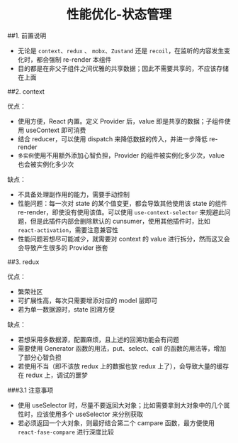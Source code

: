 <center><h1>性能优化-状态管理</h1></center>

##1. 前置说明

- 无论是 `context`、`redux` 、 `mobx`、`Zustand` 还是 `recoil`，在监听的内容发生变化时，都会强制 re-render 本组件
- 目的都是在非父子组件之间优雅的共享数据；因此不需要共享的，不应该存储在上面

##2. context

优点：

- 使用方便，React 内置。定义 Provider 后，value 即是共享的数据；子组件使用 useContext 即可消费
- 结合 reducer，可以使用 dispatch 来降低数据的传入，并进一步降低 re-render
- `多实例`使用不用额外添加心智负担，Provider 的组件被实例化多少次，value 也会被实例化多少次

缺点：

- 不具备处理副作用的能力，需要手动控制
- 性能问题：每一次对 state 的某个值变更，都会导致其他使用该 state 的组件 re-render，即使没有使用该值。可以使用 `use-context-selector` 来规避此问题，但是此插件内部会删除默认的 cunsumer，使用其他插件时，比如 `react-activation`，需要注意兼容性
- 性能问题若想尽可能减少，就需要对 context 的 value 进行拆分，然而这又会会导致产生很多的 Provider 嵌套

##3. redux

优点：

- 繁荣社区
- 可扩展性高，每次只需要增添对应的 model 层即可
- 若为单一数据源时，state 回溯方便

缺点：

- 若想采用多数据源，配置麻烦，且上述的回溯功能会有问题
- 需要使用 Generator 函数的用法，put、select、call 的函数的用法等，增加了部分心智负担
- 若使用不当（即不该放 redux 上的数据也放 redux 上了），会导致大量的缓存在 redux 上，调试的噩梦

###3.1 注意事项

- 使用 useSelector 时，尽量不要返回大对象；比如需要拿到大对象中的几个属性时，应该使用多个 useSelector 来分别获取
- 若必须返回一个大对象，则最好结合第二个 campare 函数，最方便使用 `react-fase-compare` 进行深度比较
